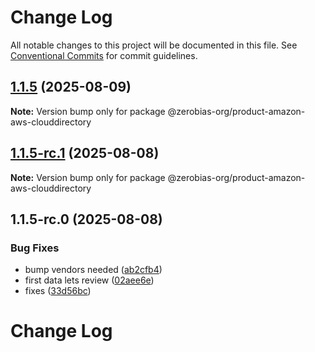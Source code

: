 # Change Log

All notable changes to this project will be documented in this file.
See [Conventional Commits](https://conventionalcommits.org) for commit guidelines.

## [1.1.5](https://github.com/zerobias-org/product/compare/@zerobias-org/product-amazon-aws-clouddirectory@1.1.5-rc.1...@zerobias-org/product-amazon-aws-clouddirectory@1.1.5) (2025-08-09)

**Note:** Version bump only for package @zerobias-org/product-amazon-aws-clouddirectory





## [1.1.5-rc.1](https://github.com/zerobias-org/product/compare/@zerobias-org/product-amazon-aws-clouddirectory@1.1.5-rc.0...@zerobias-org/product-amazon-aws-clouddirectory@1.1.5-rc.1) (2025-08-08)

**Note:** Version bump only for package @zerobias-org/product-amazon-aws-clouddirectory





## 1.1.5-rc.0 (2025-08-08)


### Bug Fixes

* bump vendors needed ([ab2cfb4](https://github.com/zerobias-org/product/commit/ab2cfb4a9cf2e3008e08b068f98011fec096c932))
* first data lets review ([02aee6e](https://github.com/zerobias-org/product/commit/02aee6e8c4f11675de7c63a00f4c8254a67a4dd7))
* fixes ([33d56bc](https://github.com/zerobias-org/product/commit/33d56bcaedf3fa5e3939a33c0fb57eda53539d05))





# Change Log
